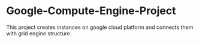 # Google-Compute-Engine-Project

This project creates instances on google cloud platform and connects them with grid engine structure.
